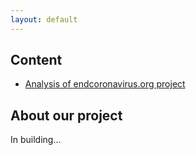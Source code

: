 ```yaml
---
layout: default
---
```


## Content

* [Analysis of endcoronavirus.org project](./endcoronavirus.html)

## About our project
In building...